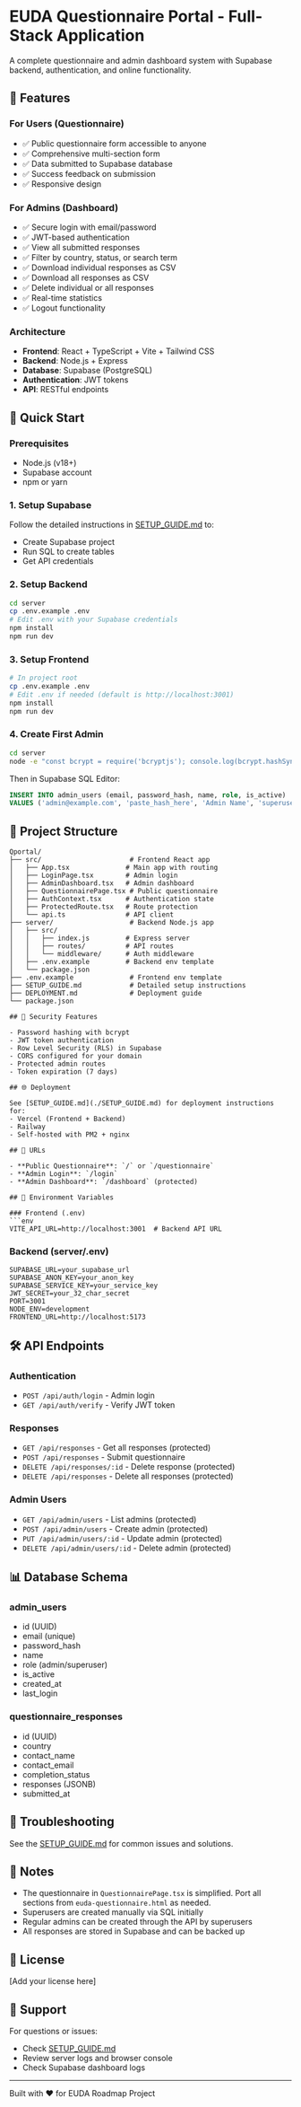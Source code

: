 # EUDA Questionnaire Portal - Full-Stack Application

A complete questionnaire and admin dashboard system with Supabase backend, authentication, and online functionality.

## 🎯 Features

### For Users (Questionnaire)
- ✅ Public questionnaire form accessible to anyone
- ✅ Comprehensive multi-section form
- ✅ Data submitted to Supabase database
- ✅ Success feedback on submission
- ✅ Responsive design

### For Admins (Dashboard)
- ✅ Secure login with email/password
- ✅ JWT-based authentication
- ✅ View all submitted responses
- ✅ Filter by country, status, or search term
- ✅ Download individual responses as CSV
- ✅ Download all responses as CSV
- ✅ Delete individual or all responses
- ✅ Real-time statistics
- ✅ Logout functionality

### Architecture
- **Frontend**: React + TypeScript + Vite + Tailwind CSS
- **Backend**: Node.js + Express
- **Database**: Supabase (PostgreSQL)
- **Authentication**: JWT tokens
- **API**: RESTful endpoints

## 🚀 Quick Start

### Prerequisites
- Node.js (v18+)
- Supabase account
- npm or yarn

### 1. Setup Supabase
Follow the detailed instructions in [SETUP_GUIDE.md](./SETUP_GUIDE.md) to:
- Create Supabase project
- Run SQL to create tables
- Get API credentials

### 2. Setup Backend
```bash
cd server
cp .env.example .env
# Edit .env with your Supabase credentials
npm install
npm run dev
```

### 3. Setup Frontend
```bash
# In project root
cp .env.example .env
# Edit .env if needed (default is http://localhost:3001)
npm install
npm run dev
```

### 4. Create First Admin
```bash
cd server
node -e "const bcrypt = require('bcryptjs'); console.log(bcrypt.hashSync('YourPassword', 10));"
```

Then in Supabase SQL Editor:
```sql
INSERT INTO admin_users (email, password_hash, name, role, is_active)
VALUES ('admin@example.com', 'paste_hash_here', 'Admin Name', 'superuser', true);
```

## 📁 Project Structure

```
Qportal/
├── src/                      # Frontend React app
│   ├── App.tsx              # Main app with routing
│   ├── LoginPage.tsx        # Admin login
│   ├── AdminDashboard.tsx   # Admin dashboard
│   ├── QuestionnairePage.tsx # Public questionnaire
│   ├── AuthContext.tsx      # Authentication state
│   ├── ProtectedRoute.tsx   # Route protection
│   └── api.ts               # API client
├── server/                   # Backend Node.js app
│   ├── src/
│   │   ├── index.js         # Express server
│   │   ├── routes/          # API routes
│   │   └── middleware/      # Auth middleware
│   ├── .env.example         # Backend env template
│   └── package.json
├── .env.example              # Frontend env template
├── SETUP_GUIDE.md            # Detailed setup instructions
├── DEPLOYMENT.md             # Deployment guide
└── package.json

## 🔐 Security Features

- Password hashing with bcrypt
- JWT token authentication
- Row Level Security (RLS) in Supabase
- CORS configured for your domain
- Protected admin routes
- Token expiration (7 days)

## 🌐 Deployment

See [SETUP_GUIDE.md](./SETUP_GUIDE.md) for deployment instructions for:
- Vercel (Frontend + Backend)
- Railway
- Self-hosted with PM2 + nginx

## 📱 URLs

- **Public Questionnaire**: `/` or `/questionnaire`
- **Admin Login**: `/login`
- **Admin Dashboard**: `/dashboard` (protected)

## 🔧 Environment Variables

### Frontend (.env)
```env
VITE_API_URL=http://localhost:3001  # Backend API URL
```

### Backend (server/.env)
```env
SUPABASE_URL=your_supabase_url
SUPABASE_ANON_KEY=your_anon_key
SUPABASE_SERVICE_KEY=your_service_key
JWT_SECRET=your_32_char_secret
PORT=3001
NODE_ENV=development
FRONTEND_URL=http://localhost:5173
```

## 🛠️ API Endpoints

### Authentication
- `POST /api/auth/login` - Admin login
- `GET /api/auth/verify` - Verify JWT token

### Responses
- `GET /api/responses` - Get all responses (protected)
- `POST /api/responses` - Submit questionnaire
- `DELETE /api/responses/:id` - Delete response (protected)
- `DELETE /api/responses` - Delete all responses (protected)

### Admin Users
- `GET /api/admin/users` - List admins (protected)
- `POST /api/admin/users` - Create admin (protected)
- `PUT /api/admin/users/:id` - Update admin (protected)
- `DELETE /api/admin/users/:id` - Delete admin (protected)

## 📊 Database Schema

### admin_users
- id (UUID)
- email (unique)
- password_hash
- name
- role (admin/superuser)
- is_active
- created_at
- last_login

### questionnaire_responses
- id (UUID)
- country
- contact_name
- contact_email
- completion_status
- responses (JSONB)
- submitted_at

## 🐛 Troubleshooting

See the [SETUP_GUIDE.md](./SETUP_GUIDE.md) for common issues and solutions.

## 📝 Notes

- The questionnaire in `QuestionnairePage.tsx` is simplified. Port all sections from `euda-questionnaire.html` as needed.
- Superusers are created manually via SQL initially
- Regular admins can be created through the API by superusers
- All responses are stored in Supabase and can be backed up

## 📄 License

[Add your license here]

## 👥 Support

For questions or issues:
- Check [SETUP_GUIDE.md](./SETUP_GUIDE.md)
- Review server logs and browser console
- Check Supabase dashboard logs

---

Built with ❤️ for EUDA Roadmap Project
